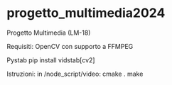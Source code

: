 # progetto_multimedia2024
Progetto Multimedia (LM-18)

Requisiti:
OpenCV con supporto a FFMPEG

Pystab
pip install vidstab[cv2]


Istruzioni:
in /node_script/video:
 cmake .
 make
 

